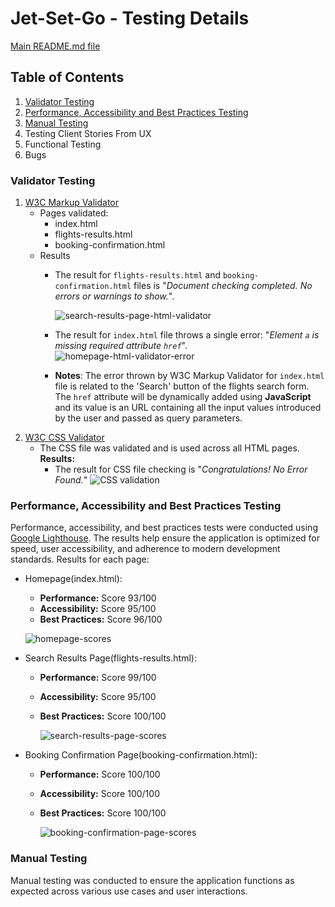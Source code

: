 # Jet-Set-Go - Testing Details

[Main README.md file](https://github.com/FlorinMiron98/Jet-Set-Go/blob/main/README.md)

## Table of Contents
1. [Validator Testing](#validator-testing)
2. [Performance, Accessibility and Best Practices Testing](#performance-accessibility-and-best-practices-testing)
3. [Manual Testing](#manual-testing)
4. Testing Client Stories From UX
5. Functional Testing
6. Bugs

### Validator Testing
1. [W3C Markup Validator](https://validator.w3.org/)
   - Pages validated:
     - index.html
     - flights-results.html
     - booking-confirmation.html
   - Results
     - The result for `flights-results.html` and `booking-confirmation.html` files is "_Document checking completed. No errors or warnings to show._".
       
       ![search-results-page-html-validator](https://github.com/user-attachments/assets/86cf4d8b-679b-40bb-aaf1-de6bc4792bb3)
     - The result for `index.html` file throws a single error: "_Element `a` is missing required attribute `href`_".
       ![homepage-html-validator-error](https://github.com/user-attachments/assets/f8b00356-dbb7-4998-ac7e-c3eaeeae2215)
     - **Notes**: The error thrown by W3C Markup Validator for `index.html` file is related to the 'Search' button of the flights search form. The `href` attribute will be dynamically added using **JavaScript** and its value is an URL containing all the input values introduced by the user and passed as query parameters.
2. [W3C CSS Validator](https://jigsaw.w3.org/css-validator/)
   - The CSS file was validated and is used across all HTML pages. **Results:**
     - The result for CSS file checking is "_Congratulations! No Error Found._"
       ![CSS validation](https://github.com/user-attachments/assets/c1c8506d-bb73-44fd-b3d9-d07062896788)

### Performance, Accessibility and Best Practices Testing
Performance, accessibility, and best practices tests were conducted using [Google Lighthouse](https://developer.chrome.com/docs/lighthouse/overview). The results help ensure the application is optimized for speed, user accessibility, and adherence to modern development standards.
Results for each page:
- Homepage(index.html):
  - **Performance:** Score 93/100
  - **Accessibility:** Score 95/100
  - **Best Practices:** Score 96/100
 
   ![homepage-scores](https://github.com/user-attachments/assets/38a942a7-0225-4978-b86b-a7ae34677ef5)

- Search Results Page(flights-results.html):
  - **Performance:** Score 99/100
  - **Accessibility:** Score 95/100
  - **Best Practices:** Score 100/100

    ![search-results-page-scores](https://github.com/user-attachments/assets/bb64692e-a708-412b-8a73-f2cb0eeb3981)

- Booking Confirmation Page(booking-confirmation.html):
  - **Performance:** Score 100/100
  - **Accessibility:** Score 100/100
  - **Best Practices:** Score 100/100
 
    ![booking-confirmation-page-scores](https://github.com/user-attachments/assets/5085e3ba-073c-48ab-aa84-a64438296d99)

### Manual Testing
Manual testing was conducted to ensure the application functions as expected across various use cases and user interactions.



